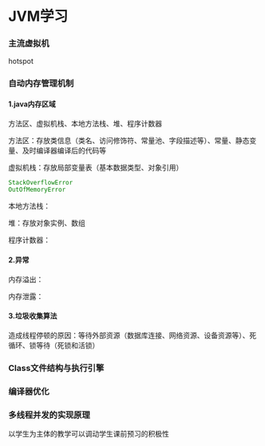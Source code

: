 # JVM学习

### 主流虚拟机

hotspot



### 自动内存管理机制

#### 1.java内存区域

方法区、虚拟机栈、本地方法栈、堆、程序计数器

方法区：存放类信息（类名、访问修饰符、常量池、字段描述等）、常量、静态变量、及时编译器编译后的代码等

虚拟机栈：存放局部变量表（基本数据类型、对象引用）

~~~java
StackOverflowError
OutOfMemoryError
~~~

本地方法栈：

堆：存放对象实例、数组

程序计数器：

#### 2.异常

内存溢出：

内存泄露：

#### 3.垃圾收集算法

造成线程停顿的原因：等待外部资源（数据库连接、网络资源、设备资源等）、死循环、锁等待（死锁和活锁）



### Class文件结构与执行引擎



### 编译器优化



### 多线程并发的实现原理

以学生为主体的教学可以调动学生课前预习的积极性





